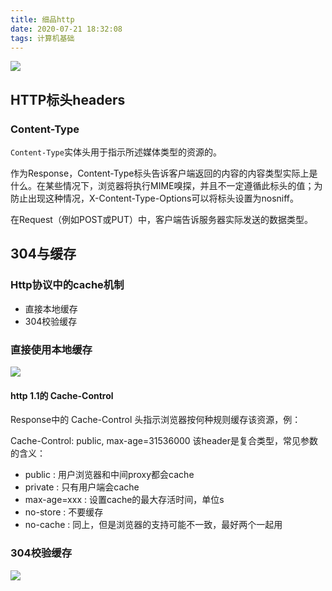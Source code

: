 ```yaml
---
title: 细品http
date: 2020-07-21 18:32:08
tags: 计算机基础
---
```


![](https://vison-blog.oss-cn-beijing.aliyuncs.com/20210430142400.png)

<!--more-->

## HTTP标头headers

### Content-Type

`Content-Type`实体头用于指示所述媒体类型的资源的。

作为Response，Content-Type标头告诉客户端返回的内容的内容类型实际上是什么。在某些情况下，浏览器将执行MIME嗅探，并且不一定遵循此标头的值；为防止出现这种情况，X-Content-Type-Options可以将标头设置为nosniff。

在Request（例如POST或PUT）中，客户端告诉服务器实际发送的数据类型。

## 304与缓存




### Http协议中的cache机制

- 直接本地缓存
- 304校验缓存

### 直接使用本地缓存

![](http://img.rc5j.cn/blog20200914114534.png)


#### http 1.1的 Cache-Control 


Response中的 Cache-Control 头指示浏览器按何种规则缓存该资源，例：


Cache-Control: public, max-age=31536000
该header是复合类型，常见参数的含义：

- public : 用户浏览器和中间proxy都会cache
- private : 只有用户端会cache
- max-age=xxx : 设置cache的最大存活时间，单位s
- no-store : 不要缓存
- no-cache : 同上，但是浏览器的支持可能不一致，最好两个一起用

### 304校验缓存

![](http://img.rc5j.cn/blog20200914114231.png)

